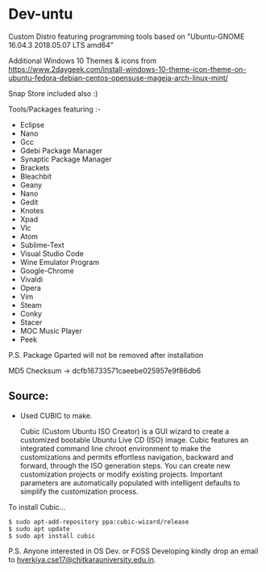 # Dev-untu
Custom Distro featuring programming tools based on  "Ubuntu-GNOME 16.04.3 2018.05.07 LTS amd64"

Additional Windows 10 Themes & icons from https://www.2daygeek.com/install-windows-10-theme-icon-theme-on-ubuntu-fedora-debian-centos-opensuse-mageia-arch-linux-mint/

Snap Store included also :)

Tools/Packages featuring :-

* Eclipse
* Nano
* Gcc
* Gdebi Package Manager
* Synaptic Package Manager
* Brackets
* Bleachbit
* Geany 
* Nano
* Gedit
* Knotes
* Xpad
* Vlc
* Atom
* Sublime-Text
* Visual Studio Code
* Wine Emulator Program
* Google-Chrome
* Vivaldi
* Opera
* Vim
* Steam
* Conky
* Stacer
* MOC Music Player
* Peek

P.S. Package  Gparted will not be removed after installation

MD5 Checksum -> dcfb16733571caeebe025957e9f86db6

## Source:

* Used CUBIC to make.
 

  Cubic (Custom Ubuntu ISO Creator) is a GUI wizard to create a customized bootable Ubuntu Live CD (ISO) image. Cubic        features an integrated command line chroot environment to make the customizations and permits effortless navigation, backward   and forward, through the ISO generation steps. You can create new customization projects or modify existing projects. Important parameters are automatically populated with intelligent defaults to simplify the customization process.

 To install Cubic...

    $ sudo apt-add-repository ppa:cubic-wizard/release
    $ sudo apt update
    $ sudo apt install cubic
    
P.S. Anyone interested in OS Dev. or FOSS Developing kindly drop an email to hverkiya.cse17@chitkarauniversity.edu.in.    
 
 




